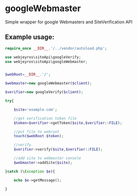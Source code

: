 # googleWebmaster
Simple wrapper for google Webmasters and SiteVerification API

## Example usage:

```php
require_once __DIR__.'/../vendor/autoload.php';

use webjeyros\siteApi\googleVerify;
use webjeyros\siteApi\googleWebmaster;


$webRoot=__DIR__.'/';

$webmaster=new googleWebmaster($client);

$verifier=new googleVerify($client);

try{

    $site='example.com';

    //get verification token file
    $token=$verifier->getToken($site,$verifier::FILE);

    //put file to webroot
    touch($webRoot.$token);

    //verify
    $verifier->verify($site,$verifier::FILE);

    //add site to webmaster console
    $webmaster->addSite($site);

}catch (\Exception $e){

    echo $e->getMessage();

}
```
